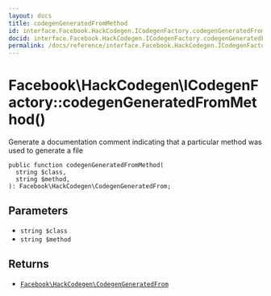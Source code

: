 ```yaml
---
layout: docs
title: codegenGeneratedFromMethod
id: interface.Facebook.HackCodegen.ICodegenFactory.codegenGeneratedFromMethod
docid: interface.Facebook.HackCodegen.ICodegenFactory.codegenGeneratedFromMethod
permalink: /docs/reference/interface.Facebook.HackCodegen.ICodegenFactory.codegenGeneratedFromMethod.md
---
```

# Facebook\\HackCodegen\\ICodegenFactory::codegenGeneratedFromMethod()




Generate a documentation comment indicating that a particular method was
used to generate a file




``` Hack
public function codegenGeneratedFromMethod(
  string $class,
  string $method,
): Facebook\HackCodegen\CodegenGeneratedFrom;
```




## Parameters




+ ` string $class `
+ ` string $method `




## Returns




* [` Facebook\HackCodegen\CodegenGeneratedFrom `](<class.Facebook.HackCodegen.CodegenGeneratedFrom.md>)